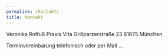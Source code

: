 ```yaml
---
permalink: /kontakt/
title: Kontakt
---
```


Veronika Rotfuß
Praxis Vita 
Grillparzerstraße 23
81675 München


Terminvereinbarung telefonisch oder per Mail
...
